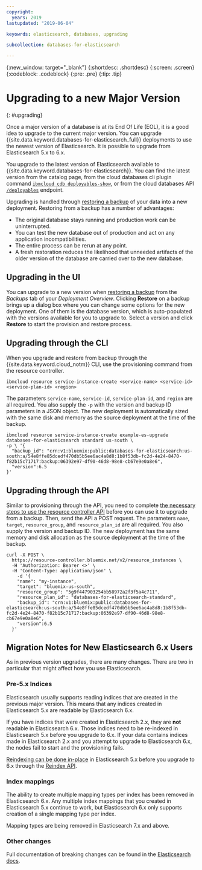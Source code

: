 ```yaml
---
copyright:
  years: 2019
lastupdated: "2019-06-04"

keyowrds: elasticsearch, databases, upgrading

subcollection: databases-for-elasticsearch

---
```


{:new_window: target="_blank"}
{:shortdesc: .shortdesc}
{:screen: .screen}
{:codeblock: .codeblock}
{:pre: .pre}
{:tip: .tip}


# Upgrading to a new Major Version
{: #upgrading}

Once a major version of a database is at its End Of Life (EOL), it is a good idea to upgrade to the current major version. You can upgrade {{site.data.keyword.databases-for-elasticsearch_full}} deployments to use the newest version of Elasticsearch. It is possible to upgrade from Elasticsearch 5.x to 6.x.

You upgrade to the latest version of Elasticsearch available to {{site.data.keyword.databases-for-elasticsearch}}. You can find the latest version from the catalog page, from the cloud databases cli plugin command [`ibmcloud cdb deployables-show`](/docs/databases-cli-plugin?topic=databases-cli-cdb-reference#deployables-show), or from the cloud databases API [`/deployables`](https://cloud.ibm.com/apidocs/cloud-databases-api#get-all-deployable-databases) endpoint.

Upgrading is handled through [restoring a backup](/docs/databases-for-elasticsearch?topic=cloud-databases-dashboard-backups#restoring-a-backup) of your data into a new deployment. Restoring from a backup has a number of advantages:

- The original database stays running and production work can be uninterrupted.
- You can test the new database out of production and act on any application incompatibilities.
- The entire process can be rerun at any point.
- A fresh restoration reduces the likelihood that unneeded artifacts of the older version of the database are carried over to the new database.

## Upgrading in the UI

You can upgrade to a new version when [restoring a backup](/docs/databases-for-elasticsearch?topic=cloud-databases-dashboard-backups#restoring-a-backup) from the _Backups_ tab of your _Deployment Overview_. Clicking **Restore** on a backup brings up a dialog box where you can change some options for the new deployment. One of them is the database version, which is auto-populated with the versions available for you to upgrade to. Select a version and click **Restore** to start the provision and restore process.

## Upgrading through the CLI

When you upgrade and restore from backup through the  {{site.data.keyword.cloud_notm}} CLI, use the provisioning command from the resource controller.
```
ibmcloud resource service-instance-create <service-name> <service-id> <service-plan-id> <region>
```
The parameters `service-name`, `service-id`, `service-plan-id`, and `region` are all required. You also supply the `-p` with the version and backup ID parameters in a JSON object. The new deployment is automatically sized with the same disk and memory as the source deployment at the time of the backup.

```
ibmcloud resource service-instance-create example-es-upgrade databases-for-elasticsearch standard us-south \
-p \ '{
  "backup_id": "crn:v1:bluemix:public:databases-for-elasticsearch:us-south:a/54e8ffe85dcedf470db5b5ee6ac4a8d8:1b8f53db-fc2d-4e24-8470-f82b15c71717:backup:06392e97-df90-46d8-98e8-cb67e9e0a8e6",
  "version":6.5
}'
```

## Upgrading through the API

Similar to provisioning through the API, you need to complete [the necessary steps to use the resource controller API](/docs/databases-for-elasticsearch?topic=cloud-databases-provisioning#provisioning-through-the-resource-controller-api) before you can use it to upgrade from a backup. Then, send the API a POST request. The parameters `name`, `target`, `resource_group`, and `resource_plan_id` are all required. You also supply the version and backup ID. The new deployment has the same memory and disk allocation as the source deployment at the time of the backup.
```
curl -X POST \
  https://resource-controller.bluemix.net/v2/resource_instances \
  -H 'Authorization: Bearer <>' \
  -H 'Content-Type: application/json' \
    -d '{
    "name": "my-instance",
    "target": "bluemix-us-south",
    "resource_group": "5g9f447903254bb58972a2f3f5a4c711",
    "resource_plan_id": "databases-for-elasticsearch-standard",
    "backup_id": "crn:v1:bluemix:public:databases-for-elasticsearch:us-south:a/54e8ffe85dcedf470db5b5ee6ac4a8d8:1b8f53db-fc2d-4e24-8470-f82b15c71717:backup:06392e97-df90-46d8-98e8-cb67e9e0a8e6",
    "version":6.5
  }'
```

## Migration Notes for New Elasticsearch 6.x Users

As in previous version upgrades, there are many changes. There are two in particular that might affect how you use Elasticsearch.

### Pre-5.x Indices
Elasticsearch usually supports reading indices that are created in the previous major version. This means that any indices created in Elasticsearch 5.x are readable by Elasticsearch 6.x.

If you have indices that were created in Elasticsearch 2.x, they are **not** readable in Elasticsearch 6.x. Those indices need to be re-indexed in Elasticsearch 5.x before you upgrade to 6.x. If your data contains indices made in Elasticsearch 2.x and you attempt to upgrade to Elasticsearch 6.x, the nodes fail to start and the provisioning fails.

[Reindexing can be done in-place](https://www.elastic.co/guide/en/elasticsearch/reference/current/reindex-upgrade-inplace.html) in Elasticsearch 5.x before you upgrade to 6.x through the [Reindex API](https://www.elastic.co/guide/en/elasticsearch/reference/current/docs-reindex.html).

### Index mappings
The ability to create multiple mapping types per index has been removed in Elasticsearch 6.x. Any multiple index mappings that you created in Elasticsearch 5.x continue to work, but Elasticsearch 6.x only supports creation of a single mapping type per index.

Mapping types are being removed in Elasticsearch 7.x and above.

### Other changes
Full documentation of breaking changes can be found in the [Elasticsearch docs](https://www.elastic.co/guide/en/elasticsearch/reference/6.x/breaking-changes-6.0.html).